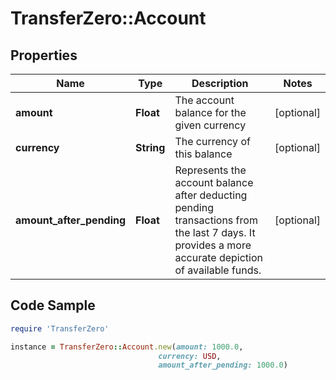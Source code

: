 # TransferZero::Account

## Properties

Name | Type | Description | Notes
------------ | ------------- | ------------- | -------------
**amount** | **Float** | The account balance for the given currency | [optional] 
**currency** | **String** | The currency of this balance | [optional] 
**amount_after_pending** | **Float** | Represents the account balance after deducting pending transactions from the last 7 days. It provides a more accurate depiction of available funds. | [optional] 

## Code Sample

```ruby
require 'TransferZero'

instance = TransferZero::Account.new(amount: 1000.0,
                                 currency: USD,
                                 amount_after_pending: 1000.0)
```



